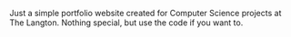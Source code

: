 Just a simple portfolio website created for Computer Science projects at The Langton. Nothing special, but use the code if you want to.
